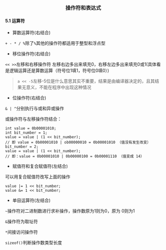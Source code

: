 <h3><center>操作符和表达式</center></h3>

#### 5.1 运算符
- 算数运算符(右结合)

`+ - * / %`除了`%`其他的操作符都适用于整型和浮点型
- 移位操作符(右结合)

`<< >>`左移和右移操作符
左移右边多出来填充0，右移左边多出来填充0或1(具体看是逻辑运算还是算数运算（符号位1填1，符号位0填0）)
> `a << -5`左移-5位是什么意思其实不重要，结果是由编译器决定的，且其结果无意义，不能在程序中出现这种情况

- 位操作符(右结合)

`& | ^`分别执行与或和异或操作

或操作符与左移操作符结合：
~~~
int value = 0b00001010;
int bit_number = 1;
value = value | (1 << bit_number);
// 即 value = 0b00001010 | ob00000010 = 0b00001010 （值没有发生改变）
bit_number = 2;
value = value | (1 << bit_number);
// 即：value = 0b00001010 | 0b00000100 = 0b00001110 （值变成 14）
~~~

- 赋值符和复合赋值符(左结合)

可以用复合赋值符改写上面的操作
~~~
value |= 1 << bit_number;
value &= 1 << bit_number;
~~~

- 单目运算符(左结合)

`~`操作符对二进制数进行求补操作，操作数原为1则为0，原为 0则为1

`&`操作符为取址符

`*`间接访问操作符

`sizeof()`判断操作数类型长度

